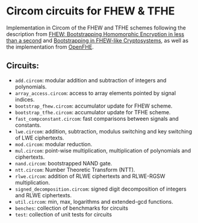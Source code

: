 # Circom circuits for FHEW & TFHE

Implementation in Circom of the FHEW and TFHE schemes following the description from [FHEW: Bootstrapping Homomorphic Encryption in less than a second](https://eprint.iacr.org/2014/816) and [Bootstrapping in FHEW-like Cryptosystems](https://eprint.iacr.org/2020/086), as well as the implementation from [OpenFHE](https://github.com/openfheorg/openfhe-development).

## Circuits:

- `add.circom`: modular addition and subtraction of integers and polynomials.
- `array_access.circom`: access to array elements pointed by signal indices.
- `bootstrap_fhew.circom`: accumulator update for FHEW scheme.
- `bootstrap_tfhe.circom`: accumulator update for TFHE scheme.
- `fast_compconstant.circom`: fast comparisons between signals and constants.
- `lwe.circom`: addition, subtraction, modulus switching and key switching of LWE ciphertexts.
- `mod.circom`: modular reduction.
- `mul.circom`: point-wise multiplication, multiplication of polynomials and ciphertexts.
- `nand.circom`: bootstrapped NAND gate.
- `ntt.circom`: Number Theoretic Transform (NTT).
- `rlwe.circom`: addition of RLWE ciphertexts and RLWE-RGSW multiplication.
- `signed_decomposition.circom`: signed digit decomposition of integers and RLWE ciphertexts.
- `util.circom`: min, max, logarithms and extended-gcd functions.
- `benches`: collection of benchmarks for circuits
- `test`: collection of unit tests for circuits
